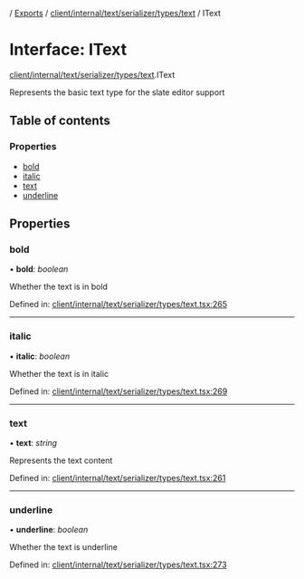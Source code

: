 [](../README.md) / [Exports](../modules.md) / [client/internal/text/serializer/types/text](../modules/client_internal_text_serializer_types_text.md) / IText

# Interface: IText

[client/internal/text/serializer/types/text](../modules/client_internal_text_serializer_types_text.md).IText

Represents the basic text type for the slate editor support

## Table of contents

### Properties

- [bold](client_internal_text_serializer_types_text.itext.md#bold)
- [italic](client_internal_text_serializer_types_text.itext.md#italic)
- [text](client_internal_text_serializer_types_text.itext.md#text)
- [underline](client_internal_text_serializer_types_text.itext.md#underline)

## Properties

### bold

• **bold**: *boolean*

Whether the text is in bold

Defined in: [client/internal/text/serializer/types/text.tsx:265](https://github.com/onzag/itemize/blob/5fcde7cf/client/internal/text/serializer/types/text.tsx#L265)

___

### italic

• **italic**: *boolean*

Whether the text is in italic

Defined in: [client/internal/text/serializer/types/text.tsx:269](https://github.com/onzag/itemize/blob/5fcde7cf/client/internal/text/serializer/types/text.tsx#L269)

___

### text

• **text**: *string*

Represents the text content

Defined in: [client/internal/text/serializer/types/text.tsx:261](https://github.com/onzag/itemize/blob/5fcde7cf/client/internal/text/serializer/types/text.tsx#L261)

___

### underline

• **underline**: *boolean*

Whether the text is underline

Defined in: [client/internal/text/serializer/types/text.tsx:273](https://github.com/onzag/itemize/blob/5fcde7cf/client/internal/text/serializer/types/text.tsx#L273)
